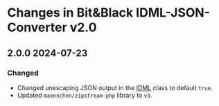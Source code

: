 # Changes in Bit&Black IDML-JSON-Converter v2.0

## 2.0.0 2024-07-23

### Changed

-   Changed unescaping JSON output in the [IDML](./src/File/IDML.php) class to default `true`.
-   Updated `maennchen/zipstream-php` library to `v3`.